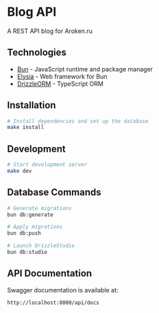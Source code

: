 # Blog API

A REST API blog for Aroken.ru

## Technologies

- [Bun](https://bun.sh/) - JavaScript runtime and package manager
- [Elysia](https://elysiajs.com/) - Web framework for Bun
- [DrizzleORM](https://orm.drizzle.team/) - TypeScript ORM

## Installation

```bash
# Install dependencies and set up the database
make install
```

## Development

```bash
# Start development server
make dev
```

## Database Commands

```bash
# Generate migrations
bun db:generate

# Apply migrations
bun db:push

# Launch DrizzleStudio
bun db:studio
```

## API Documentation

Swagger documentation is available at:

```
http://localhost:8000/api/docs
```
